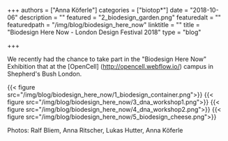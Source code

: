 +++
authors = ["Anna Köferle"]
categories = ["biotop*"]
date = "2018-10-06"
description = ""
featured = "2_biodesign_garden.png"
featuredalt = ""
featuredpath = "/img/blog/biodesign_here_now"
linktitle = ""
title = "Biodesign Here Now - London Design Festival 2018"
type = "blog"

+++

We recently had the chance to take part in the "Biodesign Here Now" Exhibition that at the [OpenCell] (http://opencell.webflow.io/) campus in Shepherd's Bush London.


{{< figure src="/img/blog/biodesign_here_now/1_biodesign_container.png">}}
{{< figure src="/img/blog/biodesign_here_now/3_dna_workshop1.png">}}
{{< figure src="/img/blog/biodesign_here_now/4_dna_workshop2.png">}}
{{< figure src="/img/blog/biodesign_here_now/5_biodesign_cheese.png">}}

Photos: Ralf Bliem, Anna Ritscher, Lukas Hutter, Anna Köferle
